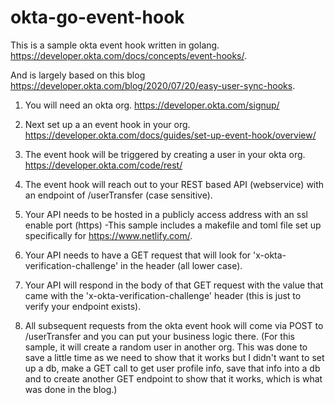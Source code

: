 # okta-go-event-hook

This is a sample okta event hook written in golang.  https://developer.okta.com/docs/concepts/event-hooks/.  

And is largely based on this blog https://developer.okta.com/blog/2020/07/20/easy-user-sync-hooks.

1) You will need an okta org.  https://developer.okta.com/signup/

2) Next set up a an event hook in your org. https://developer.okta.com/docs/guides/set-up-event-hook/overview/

3) The event hook will be triggered by creating a user in your okta org. https://developer.okta.com/code/rest/

5) The event hook will reach out to your REST based API (webservice) with an endpoint of /userTransfer (case sensitive).

6) Your API needs to be hosted in a publicly access address with an ssl enable port (https) 
  -This sample includes a makefile and toml file set up specifically for https://www.netlify.com/.

7) Your API needs to have a GET request that will look for 'x-okta-verification-challenge' in the header (all lower case).

8) Your API will respond in the body of that GET request with the value that came with the 'x-okta-verification-challenge' header (this is just to verify your endpoint exists).

9) All subsequent requests from the okta event hook will come via POST to /userTransfer and you can put your business logic there.  (For this sample, it will create a random
user in another org.  This was done to save a little time as we need to show that it works but I didn't want to set up a db, make a GET call to get user profile info, save that info into a db and to create another GET endpoint to show that it works, which is what was done in the blog.) 

